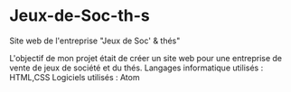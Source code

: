 # Jeux-de-Soc-th-s
Site web de l'entreprise "Jeux de Soc' & thés"

L'objectif de mon projet était de créer un site web pour une entreprise de vente de jeux de société et du thés.
Langages informatique utilisés : HTML,CSS
Logiciels utilisés : Atom
